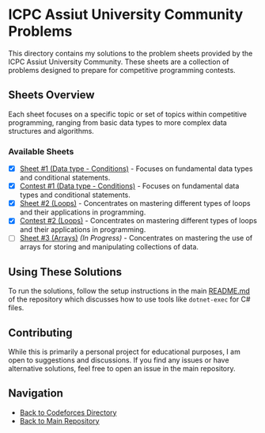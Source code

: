 # ICPC Assiut University Community Problems

This directory contains my solutions to the problem sheets provided by the ICPC Assiut University Community. These sheets are a collection of problems designed to prepare for competitive programming contests.

## Sheets Overview

Each sheet focuses on a specific topic or set of topics within competitive programming, ranging from basic data types to more complex data structures and algorithms.

### Available Sheets

- [x] [Sheet #1 (Data type - Conditions)](./Sheet%20%231%20(Data%20type%20-%20Conditions)/) - Focuses on fundamental data types and conditional statements.
- [x] [Contest #1 (Data type - Conditions)](./Contest%20%231/) - Focuses on fundamental data types and conditional statements.
- [x] [Sheet #2 (Loops)](./Sheet%20%232%20(Loops)/) - Concentrates on mastering different types of loops and their applications in programming.
- [x] [Contest #2 (Loops)](./Contest%20%232/) - Concentrates on mastering different types of loops and their applications in programming.
- [ ] [Sheet #3 (Arrays)](./Sheet%20%233%20(Arrays)/) *(In Progress)* - Concentrates on mastering the use of arrays for storing and manipulating collections of data.
<!-- *(In Progress)*  -->
## Using These Solutions

To run the solutions, follow the setup instructions in the main [README.md](/README.md) of the repository which discusses how to use tools like `dotnet-exec` for C# files.

## Contributing

While this is primarily a personal project for educational purposes, I am open to suggestions and discussions. If you find any issues or have alternative solutions, feel free to open an issue in the main repository.

## Navigation

- [Back to Codeforces Directory](/Codeforces)
- [Back to Main Repository](/)
